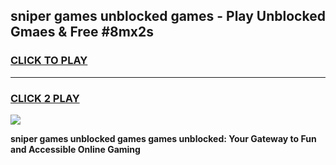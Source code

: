 
## sniper games unblocked games - Play Unblocked Gmaes & Free #8mx2s
<h3>
<a href="https://news.freeplayer.one?title=sniper_games_unblocked_games&ref=24F">CLICK TO PLAY</a></h3>
<hr>

<h3>
<a href="https://news.freeplayer.one?title=sniper_games_unblocked_games&ref=24F">CLICK 2 PLAY</a>
  
</h3>

<a href="https://news.freeplayer.one?title=sniper_games_unblocked_games&ref=24F/"><img src="https://clearcache.store/games.png"></a>


**sniper games unblocked games games unblocked: Your Gateway to Fun and Accessible Online Gaming**
